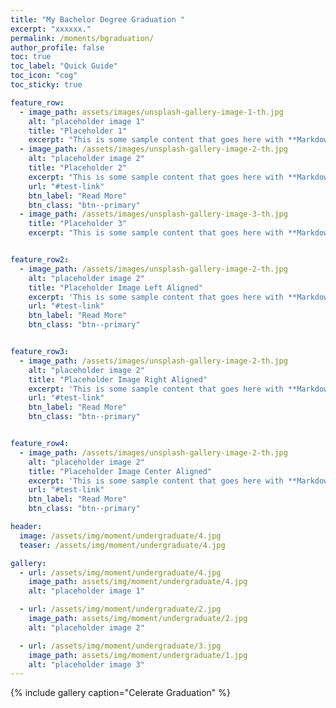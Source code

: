 ```yaml
---
title: "My Bachelor Degree Graduation "
excerpt: "xxxxxx."
permalink: /moments/bgraduation/
author_profile: false
toc: true
toc_label: "Quick Guide"
toc_icon: "cog"
toc_sticky: true

feature_row:
  - image_path: assets/images/unsplash-gallery-image-1-th.jpg
    alt: "placeholder image 1"
    title: "Placeholder 1"
    excerpt: "This is some sample content that goes here with **Markdown** formatting."
  - image_path: /assets/images/unsplash-gallery-image-2-th.jpg
    alt: "placeholder image 2"
    title: "Placeholder 2"
    excerpt: "This is some sample content that goes here with **Markdown** formatting."
    url: "#test-link"
    btn_label: "Read More"
    btn_class: "btn--primary"
  - image_path: /assets/images/unsplash-gallery-image-3-th.jpg
    title: "Placeholder 3"
    excerpt: "This is some sample content that goes here with **Markdown** formatting."


feature_row2:
  - image_path: /assets/images/unsplash-gallery-image-2-th.jpg
    alt: "placeholder image 2"
    title: "Placeholder Image Left Aligned"
    excerpt: 'This is some sample content that goes here with **Markdown** formatting. Left aligned with `type="left"`'
    url: "#test-link"
    btn_label: "Read More"
    btn_class: "btn--primary"


feature_row3:
  - image_path: /assets/images/unsplash-gallery-image-2-th.jpg
    alt: "placeholder image 2"
    title: "Placeholder Image Right Aligned"
    excerpt: 'This is some sample content that goes here with **Markdown** formatting. Right aligned with `type="right"`'
    url: "#test-link"
    btn_label: "Read More"
    btn_class: "btn--primary"


feature_row4:
  - image_path: /assets/images/unsplash-gallery-image-2-th.jpg
    alt: "placeholder image 2"
    title: "Placeholder Image Center Aligned"
    excerpt: 'This is some sample content that goes here with **Markdown** formatting. Centered with `type="center"`'
    url: "#test-link"
    btn_label: "Read More"
    btn_class: "btn--primary"

header:
  image: /assets/img/moment/undergraduate/4.jpg
  teaser: /assets/img/moment/undergraduate/4.jpg

gallery:
  - url: /assets/img/moment/undergraduate/4.jpg
    image_path: assets/img/moment/undergraduate/4.jpg
    alt: "placeholder image 1"

  - url: /assets/img/moment/undergraduate/2.jpg
    image_path: assets/img/moment/undergraduate/2.jpg
    alt: "placeholder image 2"

  - url: /assets/img/moment/undergraduate/3.jpg
    image_path: assets/img/moment/undergraduate/1.jpg
    alt: "placeholder image 3"
---
```


{% include gallery caption="Celerate Graduation" %}

